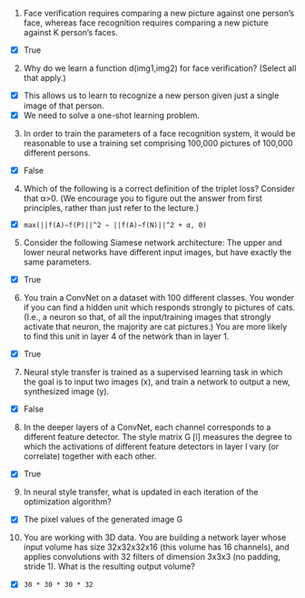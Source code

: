 1. Face verification requires comparing a new picture against one person’s face, whereas face recognition requires comparing a new picture against K person’s faces.

 - [x] True

2. Why do we learn a function d(img1,img2) for face verification? (Select all that apply.)

 - [x] This allows us to learn to recognize a new person given just a single image of that person.
 - [x] We need to solve a one-shot learning problem.

3. In order to train the parameters of a face recognition system, it would be reasonable to use a training set comprising 100,000 pictures of 100,000 different persons.

 - [x] False

4. Which of the following is a correct definition of the triplet loss? Consider that α>0. (We encourage you to figure out the answer from first principles, rather than just refer to the lecture.)

 - [x] ```max(||f(A)−f(P)||^2 − ||f(A)−f(N)||^2 + α, 0)```


5. Consider the following Siamese network architecture: The upper and lower neural networks have different input images, but have exactly the same parameters.

 - [x] True

6. You train a ConvNet on a dataset with 100 different classes. You wonder if you can find a hidden unit which responds strongly to pictures of cats. (I.e., a neuron so that, of all the input/training images that strongly activate that neuron, the majority are cat pictures.) You are more likely to find this unit in layer 4 of the network than in layer 1.

 - [x] True

7. Neural style transfer is trained as a supervised learning task in which the goal is to input two images (x), and train a network to output a new, synthesized image (y).

 - [x] False

8. In the deeper layers of a ConvNet, each channel corresponds to a different feature detector. The style matrix G
[l] measures the degree to which the activations of different feature detectors in layer l vary (or correlate) together with each other.

 - [x] True

9. In neural style transfer, what is updated in each iteration of the optimization algorithm?
 
 - [x] The pixel values of the generated image G

10. You are working with 3D data. You are building a network layer whose input volume has size 32x32x32x16 (this volume has 16 channels), and applies convolutions with 32 filters of dimension 3x3x3 (no padding, stride 1). What is the resulting output volume?

 - [x] ```30 * 30 * 30 * 32```
